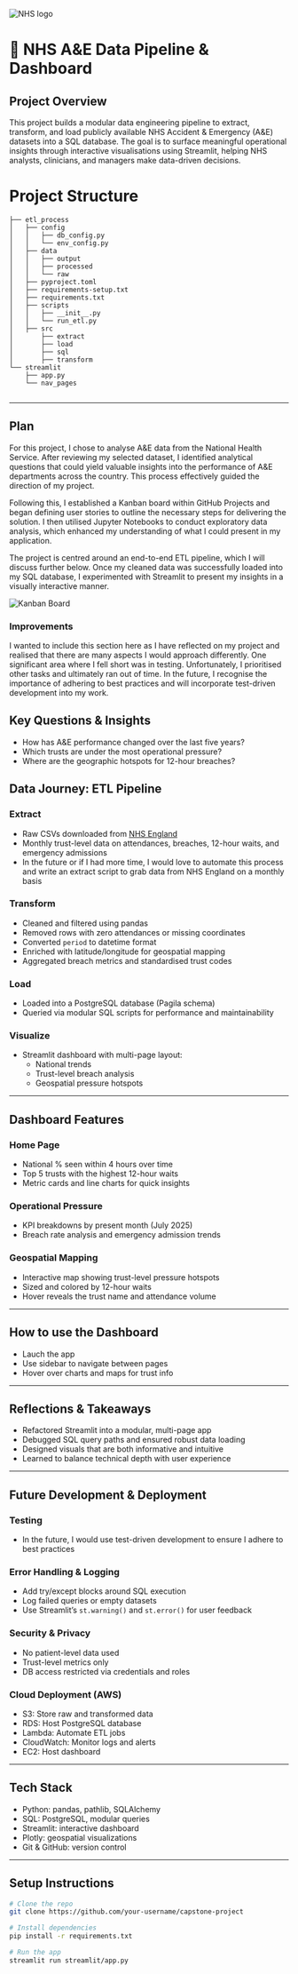 ![NHS logo](static/nhs-logo.png)

# 🏥 NHS A&E Data Pipeline & Dashboard

## Project Overview

This project builds a modular data engineering pipeline to extract, transform, and load publicly available NHS Accident & Emergency (A&E) datasets into a SQL database. The goal is to surface meaningful operational insights through interactive visualisations using Streamlit, helping NHS analysts, clinicians, and managers make data-driven decisions.

# Project Structure

```
├── etl_process
│   ├── config
│   │   ├── db_config.py
│   │   └── env_config.py
│   ├── data
│   │   ├── output
│   │   ├── processed
│   │   └── raw
│   ├── pyproject.toml
│   ├── requirements-setup.txt
│   ├── requirements.txt
│   ├── scripts
│   │   ├── __init__.py
│   │   └── run_etl.py
│   ├── src
│       ├── extract
│       ├── load
│       ├── sql
│       ├── transform
└── streamlit
    ├── app.py
    └── nav_pages
        

```
---

## Plan

For this project, I chose to analyse A&E data from the National Health Service. After reviewing my selected dataset, I identified analytical questions that could yield valuable insights into the performance of A&E departments across the country. This process effectively guided the direction of my project.

Following this, I established a Kanban board within GitHub Projects and began defining user stories to outline the necessary steps for delivering the solution. I then utilised Jupyter Notebooks to conduct exploratory data analysis, which enhanced my understanding of what I could present in my application.

The project is centred around an end-to-end ETL pipeline, which I will discuss further below. Once my cleaned data was successfully loaded into my SQL database, I experimented with Streamlit to present my insights in a visually interactive manner.

![Kanban Board](static/Kanban_screenshot.png)

### Improvements

I wanted to include this section here as I have reflected on my project and realised that there are many aspects I would approach differently. One significant area where I fell short was in testing. Unfortunately, I prioritised other tasks and ultimately ran out of time. In the future, I recognise the importance of adhering to best practices and will incorporate test-driven development into my work.

## Key Questions & Insights

- How has A&E performance changed over the last five years?
- Which trusts are under the most operational pressure?
- Where are the geographic hotspots for 12-hour breaches?

## Data Journey: ETL Pipeline

### Extract
- Raw CSVs downloaded from [NHS England](https://www.england.nhs.uk/statistics/statistical-work-areas/ae-waiting-times-and-activity/)
- Monthly trust-level data on attendances, breaches, 12-hour waits, and emergency admissions
- In the future or if I had more time, I would love to automate this process and write an extract script to grab data from NHS England on a monthly basis

### Transform
- Cleaned and filtered using pandas
- Removed rows with zero attendances or missing coordinates
- Converted `period` to datetime format
- Enriched with latitude/longitude for geospatial mapping
- Aggregated breach metrics and standardised trust codes

### Load
- Loaded into a PostgreSQL database (Pagila schema)
- Queried via modular SQL scripts for performance and maintainability

### Visualize
- Streamlit dashboard with multi-page layout:
  - National trends
  - Trust-level breach analysis
  - Geospatial pressure hotspots

---

## Dashboard Features

### Home Page
- National % seen within 4 hours over time
- Top 5 trusts with the highest 12-hour waits
- Metric cards and line charts for quick insights

### Operational Pressure
- KPI breakdowns by present month (July 2025)
- Breach rate analysis and emergency admission trends

### Geospatial Mapping
- Interactive map showing trust-level pressure hotspots
- Sized and colored by 12-hour waits
- Hover reveals the trust name and attendance volume

---

## How to use the Dashboard
- Lauch the app
- Use sidebar to navigate between pages
- Hover over charts and maps for trust info

---

## Reflections & Takeaways

- Refactored Streamlit into a modular, multi-page app
- Debugged SQL query paths and ensured robust data loading
- Designed visuals that are both informative and intuitive
- Learned to balance technical depth with user experience

---

## Future Development & Deployment

### Testing
- In the future, I would use test-driven development to ensure I adhere to best practices

### Error Handling & Logging
- Add try/except blocks around SQL execution
- Log failed queries or empty datasets
- Use Streamlit’s `st.warning()` and `st.error()` for user feedback

### Security & Privacy
- No patient-level data used
- Trust-level metrics only
- DB access restricted via credentials and roles

### Cloud Deployment (AWS)
- S3: Store raw and transformed data
- RDS: Host PostgreSQL database
- Lambda: Automate ETL jobs
- CloudWatch: Monitor logs and alerts
- EC2: Host dashboard

---

## Tech Stack

- Python: pandas, pathlib, SQLAlchemy
- SQL: PostgreSQL, modular queries
- Streamlit: interactive dashboard
- Plotly: geospatial visualizations
- Git & GitHub: version control

---

## Setup Instructions

```bash
# Clone the repo
git clone https://github.com/your-username/capstone-project

# Install dependencies
pip install -r requirements.txt

# Run the app
streamlit run streamlit/app.py
```

